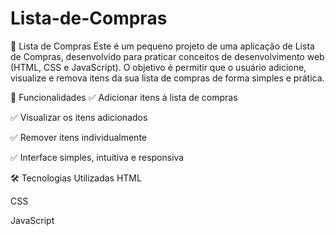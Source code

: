 # Lista-de-Compras
🛒 Lista de Compras
Este é um pequeno projeto de uma aplicação de Lista de Compras, desenvolvido para praticar conceitos de desenvolvimento web (HTML, CSS e JavaScript). O objetivo é permitir que o usuário adicione, visualize e remova itens da sua lista de compras de forma simples e prática.

🚀 Funcionalidades
✅ Adicionar itens à lista de compras

✅ Visualizar os itens adicionados

✅ Remover itens individualmente

✅ Interface simples, intuitiva e responsiva

🛠️ Tecnologias Utilizadas
HTML

CSS

JavaScript

